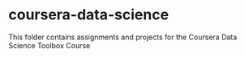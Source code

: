 # coursera-data-science

This folder contains assignments and projects for the Coursera Data Science Toolbox Course